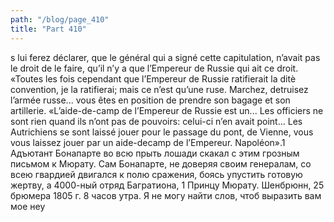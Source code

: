 ```yaml
---
path: "/blog/page_410"
title: "Part 410"
---
```


s lui ferez déclarer, que le général qui a signé cette capitulation, n’avait pas le droit de le faire, qu’il n’y a que l’Empereur de Russie qui ait ce droit.
«Toutes les fois cependant que l’Empereur de Russie ratifierait la ditè convention, je la ratifierai; mais ce n’est qu’une ruse. Marchez, detruisez l’armée russe... vous êtes en position de prendre son bagage et son artillerie.
«L’aide-de-camp de l’Empereur de Russie est un... Les officiers ne sont rien quand ils n’ont pas de pouvoirs: celui-ci n’en avait point... Les Autrichiens se sont laissé jouer pour le passage du pont, de Vienne, vous vous laissez jouer par un aide-decamp de l’Empereur.
Napoléon».1
Адъютант Бонапарте во всю прыть лошади скакал с этим грозным письмом к Мюрату. Сам Бонапарте, не доверяя своим генералам, со всею гвардией двигался к полю сражения, боясь упустить готовую жертву, а 4000-ный отряд Багратиона, 1 Принцу Мюрату. Шенбрюнн, 25 брюмера 1805 г. 8 часов утра.
Я не могу найти слов, чтоб выразить вам мое неу
